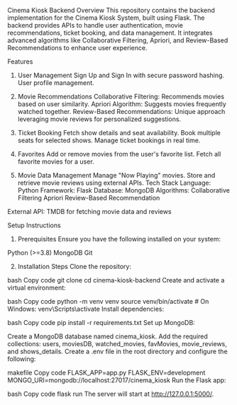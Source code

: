 ﻿Cinema Kiosk Backend
Overview
This repository contains the backend implementation for the Cinema Kiosk System, built using Flask. The backend provides APIs to handle user authentication, movie recommendations, ticket booking, and data management. It integrates advanced algorithms like Collaborative Filtering, Apriori, and Review-Based Recommendations to enhance user experience.

Features
1. User Management
Sign Up and Sign In with secure password hashing.
User profile management.

2. Movie Recommendations
Collaborative Filtering: Recommends movies based on user similarity.
Apriori Algorithm: Suggests movies frequently watched together.
Review-Based Recommendations: Unique approach leveraging movie reviews for personalized suggestions.

3. Ticket Booking
Fetch show details and seat availability.
Book multiple seats for selected shows.
Manage ticket bookings in real time.


4. Favorites
Add or remove movies from the user's favorite list.
Fetch all favorite movies for a user.

5. Movie Data Management
Manage "Now Playing" movies.
Store and retrieve movie reviews using external APIs.
Tech Stack
Language: Python
Framework: Flask
Database: MongoDB
Algorithms:
Collaborative Filtering
Apriori
Review-Based Recommendation

External API: TMDB for fetching movie data and reviews

Setup Instructions
1. Prerequisites
Ensure you have the following installed on your system:

Python (>=3.8)
MongoDB
Git

2. Installation Steps
Clone the repository:

bash
Copy code
git clone <repository-url>
cd cinema-kiosk-backend
Create and activate a virtual environment:

bash
Copy code
python -m venv venv
source venv/bin/activate  # On Windows: venv\Scripts\activate
Install dependencies:

bash
Copy code
pip install -r requirements.txt
Set up MongoDB:

Create a MongoDB database named cinema_kiosk.
Add the required collections: users, moviesDB, watched_movies, favMovies, movie_reviews, and shows_details.
Create a .env file in the root directory and configure the following:

makefile
Copy code
FLASK_APP=app.py
FLASK_ENV=development
MONGO_URI=mongodb://localhost:27017/cinema_kiosk
Run the Flask app:

bash
Copy code
flask run
The server will start at http://127.0.0.1:5000/.
